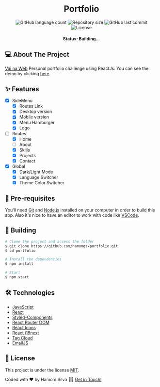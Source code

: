 <h1 align="center">Portfolio</h1>

<p align="center">
  <img alt="GitHub language count" src="https://img.shields.io/github/languages/count/hamomgs/portfolio?color=%2304D361" />

  <img alt="Repository size" src="https://img.shields.io/github/repo-size/hamomgs/portfolio" />
  
  <img alt="GitHub last commit" src="https://img.shields.io/github/last-commit/hamomgs/portfolio" />
    
   <img alt="License" src="https://img.shields.io/badge/license-MIT-brightgreen" />
</p>

<h4 align="center">Status: Building...</h4>

## 💻 About The Project
[Vai na Web](https://vainaweb.com.br) Personal portfolio challenge using ReactJs.
You can see the demo by clicking [here](https://portfolio-hamomgs.vercel.app/).

<!-- ### Mobile

<img src="" alt="mobile version" width="300px" />

### Web

<img src="" alt="web version" width="800px" /> -->

## ✨ Features

- [X] SideMenu
    - [X] Routes Link
    - [X] Desktop version
    - [X] Mobile version
    - [X] Menu Hamburger
    - [X] Logo
- [ ] Routes
    - [X] Home
    - [ ] About
    - [X] Skills
    - [X] Projects
    - [X] Contact
- [X] Global
    - [X] Dark/Light Mode
    - [X] Language Switcher
    - [X] Theme Color Switcher

## 🚀 Pre-requisites

You'll need [Git](https://git-scm.com) and [Node.js](https://nodejs.org) installed on your computer in order to build this app. Also it's nice to have an editor to work with code like [VSCode](https://code.visualstudio.com/).

## 🎲 Building

```bash
# Clone the project and access the folder
$ git clone https://github.com/hamomgs/portfolio.git
$ cd portfolio

# Install the dependencies
$ npm install

# Start
$ npm start
```

## 🛠 Technologies

- [JavaScript](https://devdocs.io/javascript/)
- [React](https://pt-br.reactjs.org/)
- [Styled-Components](https://styled-components.com)
- [React Router DOM](https://www.npmjs.com/package/react-router-dom)
- [React Icons](https://react-icons.github.io/react-icons)
- [React i18next](https://react.i18next.com/)
- [Tag Cloud](https://www.npmjs.com/package/TagCloud)
- [EmailJS](https://www.emailjs.com/)

## 📝 License

This project is under the license [MIT](https://github.com/hamomgs/portfolio/blob/main/LICENCE).

Coded with ❤ by Hamom Silva 👋🏽 [Get in Touch!](Https://www.linkedin.com/in/hamomgs/)

